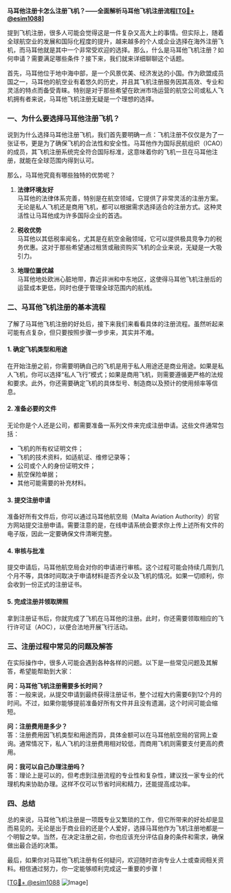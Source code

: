 **马耳他注册卡怎么注册飞机？——全面解析马耳他飞机注册流程[[TG💪+ @esim1088](https://t.me/s/esim1088)]**

提到飞机注册，很多人可能会觉得这是一件复杂又高大上的事情。但实际上，随着全球航空业的发展和国际化程度的提升，越来越多的个人或企业选择在海外注册飞机，而马耳他就是其中一个非常受欢迎的选择。那么，什么是马耳他飞机注册？如何申请？需要满足哪些条件？接下来，我们就来详细聊聊这个话题。

首先，马耳他位于地中海中部，是一个风景优美、经济发达的小国。作为欧盟成员国之一，马耳他的航空业有着悠久的历史，并且其飞机注册服务因其高效、专业和灵活的特点而备受青睐。特别是对于那些希望在欧洲市场运营的航空公司或私人飞机拥有者来说，马耳他飞机注册无疑是一个理想的选择。

### 一、为什么要选择马耳他注册飞机？

说到为什么选择马耳他注册飞机，我们首先要明确一点：飞机注册不仅仅是为了一张证书，更是为了确保飞机的合法性和安全性。马耳他作为国际民航组织（ICAO）的成员，其飞机注册系统完全符合国际标准，这意味着你的飞机一旦在马耳他注册，就能在全球范围内得到认可。

那么，马耳他究竟有哪些独特的优势呢？

1. **法律环境友好**  
   马耳他的法律体系完善，特别是在航空领域，它提供了非常灵活的注册方案。无论是私人飞机还是商用飞机，都可以根据需求选择适合的注册方式。这种灵活性让马耳他成为许多国际企业的首选。

2. **税收优势**  
   马耳他以其低税率闻名，尤其是在航空金融领域，它可以提供极具竞争力的税务优惠。这对于那些希望通过租赁或融资购买飞机的企业来说，无疑是一大吸引力。

3. **地理位置优越**  
   马耳他地处欧洲心脏地带，靠近非洲和中东地区，这使得马耳他飞机注册后的运营成本更低，同时也便于管理全球范围内的航线。

### 二、马耳他飞机注册的基本流程

了解了马耳他飞机注册的好处后，接下来我们来看看具体的注册流程。虽然听起来可能有点复杂，但只要按照步骤一步步来，其实并不难。

#### 1. 确定飞机类型和用途
在开始注册之前，你需要明确自己的飞机是用于私人用途还是商业用途。如果是私人飞机，你可以选择“私人飞行”模式；如果是商用飞机，则需要遵循更严格的法规和要求。此外，你还需要确定飞机的具体型号、制造商以及预计的使用频率等信息。

#### 2. 准备必要的文件
无论你是个人还是公司，都需要准备一系列文件来完成注册申请。这些文件通常包括：
- 飞机的所有权证明文件；
- 飞机的技术资料，如适航证、维修记录等；
- 公司或个人的身份证明文件；
- 航空保险单据；
- 其他可能需要的补充材料。

#### 3. 提交注册申请
准备好所有文件后，你可以通过马耳他航空局（Malta Aviation Authority）的官方网站提交注册申请。需要注意的是，在线申请系统会要求你上传上述所有文件的电子版，因此一定要确保文件清晰完整。

#### 4. 审核与批准
提交申请后，马耳他航空局会对你的申请进行审核。这个过程可能会持续几周到几个月不等，具体时间取决于申请材料是否齐全以及飞机的情况。如果一切顺利，你会收到一份正式的注册证书。

#### 5. 完成注册并领取牌照
拿到注册证书后，你就完成了飞机在马耳他的注册。此时，你还需要领取相应的飞行许可证（AOC），以便合法地开展飞行活动。

### 三、注册过程中常见的问题及解答

在实际操作中，很多人可能会遇到各种各样的问题。以下是一些常见问题及其解答，希望能帮助到大家：

**问：马耳他飞机注册需要多长时间？**  
答：一般来说，从提交申请到最终获得注册证书，整个过程大约需要6到12个月的时间。不过，如果你能够提前准备好所有文件并且没有遗漏，这个时间可能会缩短。

**问：注册费用是多少？**  
答：注册费用因飞机类型和用途而异，具体金额可以在马耳他航空局的官网上查询。通常情况下，私人飞机的注册费用相对较低，而商用飞机则需要支付更高的费用。

**问：我可以自己办理注册吗？**  
答：理论上是可以的，但考虑到注册流程的专业性和复杂性，建议找一家专业的代理机构来协助办理。这样不仅可以节省时间和精力，还能提高成功率。

### 四、总结

总的来说，马耳他飞机注册是一项既专业又繁琐的工作，但它所带来的好处却是显而易见的。无论是出于商业目的还是个人爱好，选择马耳他作为飞机注册地都是一个明智之举。当然，在决定注册之前，你也应该充分评估自身的条件和需求，确保做出最合适的决策。

最后，如果你对马耳他飞机注册有任何疑问，欢迎随时咨询专业人士或查阅相关资料。相信通过努力，你一定能够顺利完成这一重要的步骤！

[[TG💪+ @esim1088](https://t.me/s/esim1088) ![Image](https://i.postimg.cc/4NQfJmqS/Snipaste-2025-05-13-00-14-12.png)]